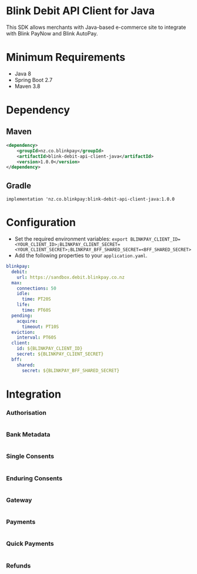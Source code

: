 # Blink Debit API Client for Java

This SDK allows merchants with Java-based e-commerce site to integrate with Blink PayNow and Blink AutoPay.

# Minimum Requirements

- Java 8
- Spring Boot 2.7
- Maven 3.8

# Dependency

## Maven
```xml
<dependency>
    <groupId>nz.co.blinkpay</groupId>
    <artifactId>blink-debit-api-client-java</artifactId>
    <version>1.0.0</version>
</dependency>
```

## Gradle
```
implementation 'nz.co.blinkpay:blink-debit-api-client-java:1.0.0
```

# Configuration
- Set the required environment variables:
`export BLINKPAY_CLIENT_ID=<YOUR_CLIENT_ID>;BLINKPAY_CLIENT_SECRET=<YOUR_CLIENT_SECRET>;BLINKPAY_BFF_SHARED_SECRET=<BFF_SHARED_SECRET>`
- Add the following properties to your `application.yaml`.
```yaml
blinkpay:
  debit:
    url: https://sandbox.debit.blinkpay.co.nz
  max:
    connections: 50
    idle:
      time: PT20S
    life:
      time: PT60S
  pending:
    acquire:
      timeout: PT10S
  eviction:
    interval: PT60S
  client:
    id: ${BLINKPAY_CLIENT_ID}
    secret: ${BLINKPAY_CLIENT_SECRET}
  bff:
    shared:
      secret: ${BLINKPAY_BFF_SHARED_SECRET}
```

# Integration

### Authorisation
```java

```

### Bank Metadata
```java

```

### Single Consents
```java

```

### Enduring Consents
```java

```

### Gateway
```java

```

### Payments
```java

```

### Quick Payments
```java

```

### Refunds
```java

```